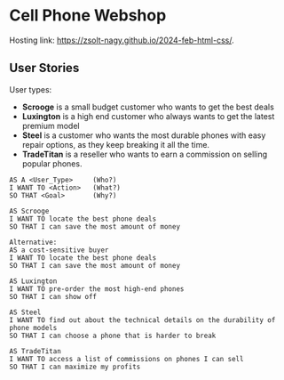 # Cell Phone Webshop

Hosting link: https://zsolt-nagy.github.io/2024-feb-html-css/.

## User Stories

User types:

- **Scrooge** is a small budget customer who wants to get the best deals 
- **Luxington** is a high end customer who always wants to get the latest premium model  
- **Steel** is a customer who wants the most durable phones with easy repair options, as they keep breaking it all the time.
- **TradeTitan** is a reseller who wants to earn a commission on selling popular phones.

```
AS A <User_Type>     (Who?)
I WANT TO <Action>   (What?)
SO THAT <Goal>       (Why?)

AS Scrooge
I WANT TO locate the best phone deals
SO THAT I can save the most amount of money

Alternative:
AS a cost-sensitive buyer
I WANT TO locate the best phone deals
SO THAT I can save the most amount of money

AS Luxington
I WANT TO pre-order the most high-end phones 
SO THAT I can show off

AS Steel
I WANT TO find out about the technical details on the durability of phone models 
SO THAT I can choose a phone that is harder to break

AS TradeTitan
I WANT TO access a list of commissions on phones I can sell 
SO THAT I can maximize my profits
```